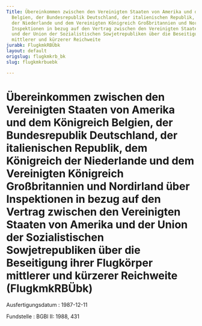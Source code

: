 ```yaml
---
Title: Übereinkommen zwischen den Vereinigten Staaten von Amerika und dem Königreich
  Belgien, der Bundesrepublik Deutschland, der italienischen Republik, dem Königreich
  der Niederlande und dem Vereinigten Königreich Großbritannien und Nordirland über
  Inspektionen in bezug auf den Vertrag zwischen den Vereinigten Staaten von Amerika
  und der Union der Sozialistischen Sowjetrepubliken über die Beseitigung ihrer Flugkörper
  mittlerer und kürzerer Reichweite
jurabk: FlugkmkRBÜbk
layout: default
origslug: flugkmkrb_bk
slug: flugkmkrbuebk

---
```


# Übereinkommen zwischen den Vereinigten Staaten von Amerika und dem Königreich Belgien, der Bundesrepublik Deutschland, der italienischen Republik, dem Königreich der Niederlande und dem Vereinigten Königreich Großbritannien und Nordirland über Inspektionen in bezug auf den Vertrag zwischen den Vereinigten Staaten von Amerika und der Union der Sozialistischen Sowjetrepubliken über die Beseitigung ihrer Flugkörper mittlerer und kürzerer Reichweite (FlugkmkRBÜbk)

Ausfertigungsdatum
:   1987-12-11

Fundstelle
:   BGBl II: 1988, 431

